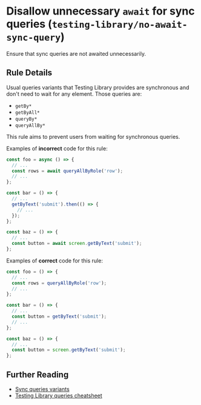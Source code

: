 # Disallow unnecessary `await` for sync queries (`testing-library/no-await-sync-query`)

Ensure that sync queries are not awaited unnecessarily.

## Rule Details

Usual queries variants that Testing Library provides are synchronous and
don't need to wait for any element. Those queries are:

- `getBy*`
- `getByAll*`
- `queryBy*`
- `queryAllBy*`

This rule aims to prevent users from waiting for synchronous queries.

Examples of **incorrect** code for this rule:

```js
const foo = async () => {
  // ...
  const rows = await queryAllByRole('row');
  // ...
};

const bar = () => {
  // ...
  getByText('submit').then(() => {
    // ...
  });
};

const baz = () => {
  // ...
  const button = await screen.getByText('submit');
};
```

Examples of **correct** code for this rule:

```js
const foo = () => {
  // ...
  const rows = queryAllByRole('row');
  // ...
};

const bar = () => {
  // ...
  const button = getByText('submit');
  // ...
};

const baz = () => {
  // ...
  const button = screen.getByText('submit');
};
```

## Further Reading

- [Sync queries variants](https://testing-library.com/docs/dom-testing-library/api-queries#variants)
- [Testing Library queries cheatsheet](https://testing-library.com/docs/dom-testing-library/cheatsheet#queries)

